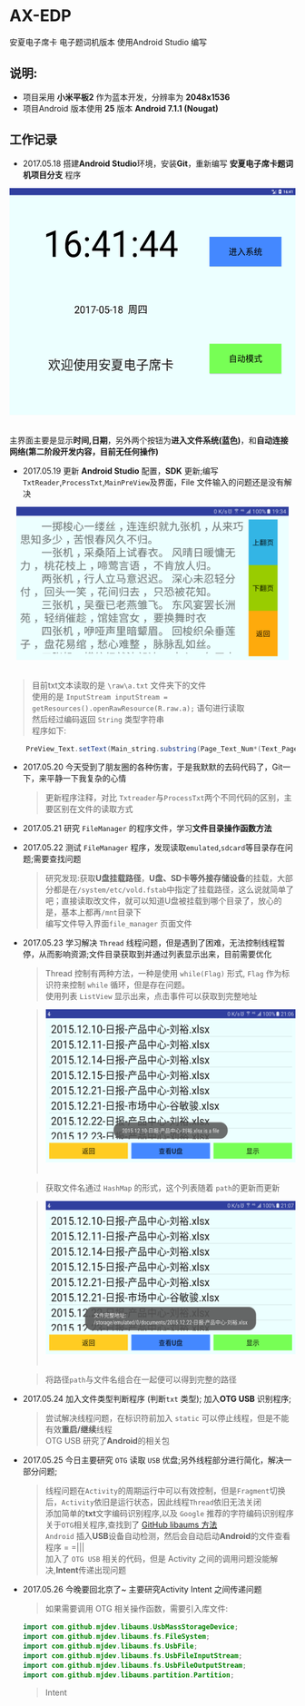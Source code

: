 # AX-EDP
安夏电子席卡 电子题词机版本 使用Android Studio 编写</br>

## 说明: </br>

* 项目采用 **小米平板2** 作为蓝本开发，分辨率为 **2048x1536** </br>
* 项目Android 版本使用 **25** 版本 **Android 7.1.1 (Nougat)** </br>

## 工作记录</br>

* 2017.05.18 搭建**Android Studio**环境，安装**Git**，重新编写 **安夏电子席卡题词机项目分支** 程序</br>
<div align=center><img  width="533" height="400" src="https://raw.githubusercontent.com/LeoLiu8023AmyLu/AX-EDP/master/ScreenCapture/device-2017-05-18-164156.png"/></div></br>

主界面主要是显示**时间,日期**，另外两个按钮为**进入文件系统(蓝色)**，和**自动连接网络(第二阶段开发内容，目前无任何操作)**</br>

* 2017.05.19 更新 **Android Studio** 配置，**SDK** 更新;编写`TxtReader`,`ProcessTxt`,`MainPreView`及界面，File 文件输入的问题还是没有解决</br>

<div align=center><img  width="480" height="270" src="https://raw.githubusercontent.com/LeoLiu8023AmyLu/AX-EDP/master/ScreenCapture/device-2017-05-19-193455.png"/></div></br>

>目前txt文本读取的是 `\raw\a.txt` 文件夹下的文件 </br>
>使用的是 `InputStream inputStream = getResources().openRawResource(R.raw.a);` 语句进行读取</br>
>然后经过编码返回 `String` 类型字符串</br>
>程序如下:</br>

```java
    PreView_Text.setText(Main_string.substring(Page_Text_Num*(Text_Page-1),Page_Text_Num*Text_Page));
```

* 2017.05.20 今天受到了朋友圈的各种伤害，于是我默默的去码代码了，Git一下，来平静一下我复杂的心情</br>
    > 更新程序注释，对比 `Txtreader`与`ProcessTxt`两个不同代码的区别，主要区别在文件的读取方式</br>
    
* 2017.05.21 研究 `FileManager` 的程序文件，学习**文件目录操作函数方法**</br>
* 2017.05.22 测试 `FileManager` 程序，发现读取`emulated`,`sdcard`等目录存在问题;需要查找问题</br>
    > 研究发现:获取**U盘挂载路径**，**U盘、SD卡等外接存储设备**的挂载，大部分都是在`/system/etc/vold.fstab`中指定了挂载路径，这么说就简单了吧；直接读取改文件，就可以知道U盘被挂载到哪个目录了，放心的是，基本上都再`/mnt`目录下</br>
    > 编写文件导入界面`file_manager` 页面文件</br>
* 2017.05.23 学习解决 `Thread` 线程问题，但是遇到了困难，无法控制线程暂停，从而影响资源;文件目录获取到并通过列表显示出来，目前需要优化</br>
    
    > Thread 控制有两种方法，一种是使用 `while(Flag)` 形式, `Flag` 作为标识符来控制 `while` 循环，但是存在问题。</br>
    > 使用列表 `ListView` 显示出来，点击事件可以获取到完整地址</br>

    > <div align=center><img  width="480" height="270" src="https://raw.githubusercontent.com/LeoLiu8023AmyLu/AX-EDP/master/ScreenCapture/device-2017-05-23-210644.png"/></div> </br>
    
    > 获取文件名通过 `HashMap` 的形式，这个列表随着 `path`的更新而更新</br>
    
    > <div align=center><img  width="480" height="270" src="https://raw.githubusercontent.com/LeoLiu8023AmyLu/AX-EDP/master/ScreenCapture/device-2017-05-23-210722.png"/></div> </br>
    
    > 将路径`path`与文件名组合在一起便可以得到完整的路径</br>
* 2017.05.24 加入文件类型判断程序 (判断`txt` 类型); 加入**OTG USB** 识别程序;</br>
    > 尝试解决线程问题，在标识符前加入 `static` 可以停止线程，但是不能有效**重启/继续**线程 </br>
    > OTG USB 研究了**Android**的相关包 </br>
* 2017.05.25 今日主要研究 `OTG` 读取 `USB` 优盘;另外线程部分进行简化，解决一部分问题;</br>
    > 线程问题在`Activity`的周期运行中可以有效控制，但是`Fragment`切换后，`Activity`依旧是运行状态，因此线程`Thread`依旧无法关闭 </br>
    > 添加简单的**txt**文字编码识别程序,以及 `Google` 推荐的字符编码识别程序 </br>
    > 关于`OTG`相关程序,查找到了 [GitHub libaums 方法](https://github.com/magnusja/libaums#using-buffered-streams-for-more-efficency)</br>
    > `Android` 插入**USB**设备自动检测，然后会自动启动**Android**的文件查看程序 = =||| </br>
    > 加入了 `OTG USB` 相关的代码，但是 Activity 之间的调用问题没能解决,**Intent**传递出现问题</br>
* 2017.05.26 今晚要回北京了~ 主要研究Activity Intent 之间传递问题 </br>
    > 如果需要调用 OTG 相关操作函数，需要引入库文件:</br>
    ``` java
    import com.github.mjdev.libaums.UsbMassStorageDevice;
    import com.github.mjdev.libaums.fs.FileSystem;
    import com.github.mjdev.libaums.fs.UsbFile;
    import com.github.mjdev.libaums.fs.UsbFileInputStream;
    import com.github.mjdev.libaums.fs.UsbFileOutputStream;
    import com.github.mjdev.libaums.partition.Partition;
    ```
    > Intent </br>
